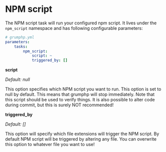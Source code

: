 # NPM script

The NPM script task will run your configured npm script.
It lives under the `npm_script` namespace and has following configurable parameters:

```yaml
# grumphp.yml
parameters:
    tasks:
        npm_script:
            script: ~
            triggered_by: []
```

**script**

*Default: null*

This option specifies which NPM script you want to run.
This option is set to null by default.
This means that grumphp will stop immediately.
Note that this script should be used to verify things.
It is also possible to alter code during commit,
but this is surely NOT recommended!


**triggered_by**

*Default: []*

This option will specify which file extensions will trigger the NPM script.
By default NPM script will be triggered by altering any file.
You can overwrite this option to whatever file you want to use!

